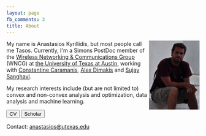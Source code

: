 ```yaml
---
layout: page
fb_comments: 3
title: About
---
```


<img src="/public/me2.jpg" width="132" height="180" align="right">

My name is Anastasios Kyrillidis, but most people call me Tasos. Currently, I'm a Simons 
PostDoc member of the [Wireless Networking & Communications Group](https://wncg.org/) (WNCG) 
at [the University of Texas at Austin](http://www.utexas.edu/), working with 
[Constantine Caramanis](http://users.ece.utexas.edu/~cmcaram/constantine_caramanis/Home.html), 
[Alex Dimakis](http://users.ece.utexas.edu/~dimakis/) and [Sujay Sanghavi](http://users.ece.utexas.edu/~sanghavi/). 

My research interests include (but are not limited to) convex and non-convex analysis and optimization, 
data analysis and machine learning.

<button id="b_CV"> CV </button>
<button id="b_scholar"> Scholar </button>

Contact: anastasios@utexas.edu